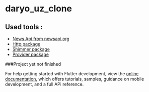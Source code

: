 # daryo_uz_clone

 ## Used tools :

- [News Api from newsapi.org](https://newsapi.org/)
- [Http package](https://pub.dev/packages/http)
- [Shimmer package](https://pub.dev/packages/shimmer)
- [Provider package](https://pub.dev/packages/provider)

###Project yet not finished


For help getting started with Flutter development, view the
[online documentation](https://docs.flutter.dev/), which offers tutorials,
samples, guidance on mobile development, and a full API reference.
